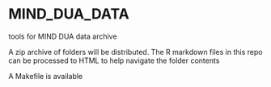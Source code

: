 # MIND_DUA_DATA
tools for MIND DUA data archive

A zip archive of folders will be distributed.  The R markdown files in this
repo can be processed to HTML to help navigate the folder contents

A Makefile is available
